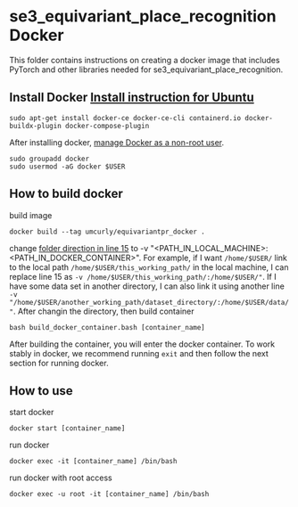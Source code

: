 # se3_equivariant_place_recognition Docker
This folder contains instructions on creating a docker image that includes PyTorch and other libraries needed for se3_equivariant_place_recognition.
## Install Docker [Install instruction for Ubuntu](https://docs.docker.com/engine/install/ubuntu/)
```
sudo apt-get install docker-ce docker-ce-cli containerd.io docker-buildx-plugin docker-compose-plugin
```
After installing docker, [manage Docker as a non-root user](https://docs.docker.com/engine/install/linux-postinstall/).
```
sudo groupadd docker
sudo usermod -aG docker $USER
```

## How to build docker
build image
```
docker build --tag umcurly/equivariantpr_docker .
```
change [folder direction in line 15](https://github.com/UMich-CURLY/se3_equivariant_place_recognition/blob/e57740400760aa8f03978b7bded6f01a1ef9fd1c/docker/build_docker_container.bash#L15) to -v "<PATH_IN_LOCAL_MACHINE>:<PATH_IN_DOCKER_CONTAINER>". For example, if I want `/home/$USER/` link to the local path `/home/$USER/this_working_path/` in the local machine, I can replace line 15 as `-v /home/$USER/this_working_path/:/home/$USER/"`. If I have some data set in another directory, I can also link it using another line `-v "/home/$USER/another_working_path/dataset_directory/:/home/$USER/data/"`.
After changin the directory, then build container
```
bash build_docker_container.bash [container_name]
```
After building the container, you will enter the docker container. To work stably in docker, we recommend running `exit` and then follow the next section for running docker.

## How to use
start docker 
```
docker start [container_name]
```
run docker
```
docker exec -it [container_name] /bin/bash
```
run docker with root access
```
docker exec -u root -it [container_name] /bin/bash
```
